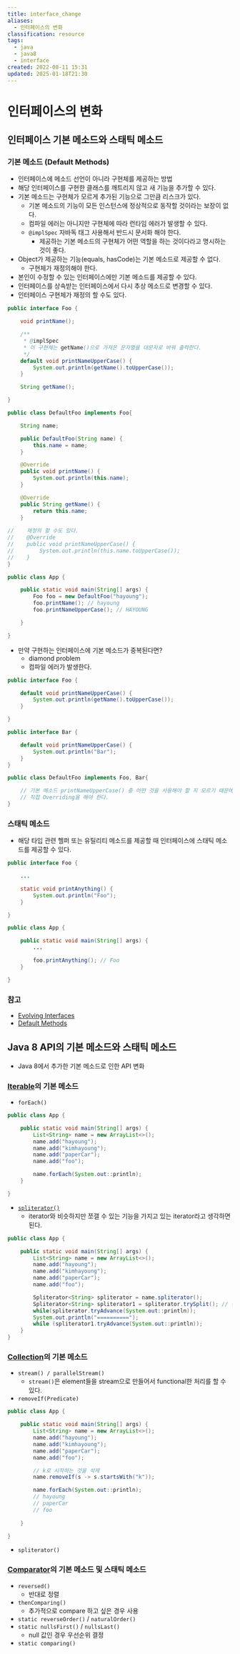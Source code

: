 ```yaml
---
title: interface_change
aliases:
  - 인터페이스의 변화
classification: resource
tags:
  - java
  - java8
  - interface
created: 2022-08-11 15:31
updated: 2025-01-18T21:30
---
```


# 인터페이스의 변화

## 인터페이스 기본 메소드와 스태틱 메소드

### 기본 메소드 (Default Methods)

- 인터페이스에 메소드 선언이 아니라 구현체를 제공하는 방법
- 해당 인터페이스를 구현한 클래스를 깨트리지 않고 새 기능을 추가할 수 있다.
- 기본 메소드는 구현체가 모르게 추가된 기능으로 그만큼 리스크가 있다.
    * 기본 메소드의 기능이 모든 인스턴스에 정상적으로 동작할 것이라는 보장이 없다.
    * 컴파일 에러는 아니지만 구현체에 따라 런타임 에러가 발생할 수 있다.
    * `@implSpec` 자바독 태그 사용해서 반드시 문서화 해야 한다.
        - 제공하는 기본 메소드의 구현체가 어떤 역할을 하는 것이다라고 명시하는 것이 좋다.
- Object가 제공하는 기능(equals, hasCode)는 기본 메소드로 제공할 수 없다.
    * 구현체가 재정의해야 한다.
- 본인이 수정할 수 있는 인터페이스에만 기본 메소드를 제공할 수 있다.
- 인터페이스를 상속받는 인터페이스에서 다시 추상 메소드로 변경할 수 있다.
- 인터페이스 구현체가 재정의 할 수도 있다.

```java
public interface Foo {

    void printName();

    /**
     * @implSpec
     * 이 구현체는 getName()으로 가져온 문자열을 대문자로 바꿔 출력한다.
     */
    default void printNameUpperCase() {
        System.out.println(getName().toUpperCase());
    }

    String getName();

}
```

```java
public class DefaultFoo implements Foo{

    String name;

    public DefaultFoo(String name) {
        this.name = name;
    }

    @Override
    public void printName() {
        System.out.println(this.name);
    }

    @Override
    public String getName() {
        return this.name;
    }
    
//    재정의 할 수도 있다.
//    @Override
//    public void printNameUpperCase() {
//        System.out.println(this.name.toUpperCase());
//    }
}
```

```java
public class App {

    public static void main(String[] args) {
        Foo foo = new DefaultFoo("hayoung");
        foo.printName(); // hayoung
        foo.printNameUpperCase(); // HAYOUNG

    }

}
```

- 만약 구현하는 인터페이스에 기본 메소드가 중복된다면?
    * diamond problem
    * 컴파일 에러가 발생한다.

```java
public interface Foo {

    default void printNameUpperCase() {
        System.out.println(getName().toUpperCase());
    }

}
```

```java
public interface Bar {

    default void printNameUpperCase() {
        System.out.println("Bar");
    }
}
```

```java
public class DefaultFoo implements Foo, Bar{

    // 기본 메소드 printNameUpperCase() 중 어떤 것을 사용해야 할 지 모르기 때문에 컴파일 에러 발생
    // 직접 Overriding을 해야 한다.
}
```

### 스태틱 메소드

- 해당 타입 관련 헬퍼 또는 유틸리티 메소드를 제공할 때 인터페이스에 스태틱 메소드를 제공할 수 있다.

```java
public interface Foo {

    ...

    static void printAnything() {
        System.out.println("Foo");
    }

}
```

```java
public class App {

    public static void main(String[] args) {
        ...

        foo.printAnything(); // Foo
    }

}
```

### 참고

- [Evolving Interfaces](https://docs.oracle.com/javase/tutorial/java/IandI/nogrow.html)
- [Default Methods](https://docs.oracle.com/javase/tutorial/java/IandI/defaultmethods.html)

## Java 8 API의 기본 메소드와 스태틱 메소드

- Java 8에서 추가한 기본 메소드로 인한 API 변화

### [Iterable](https://docs.oracle.com/javase/8/docs/api/java/lang/Iterable.html)의 기본 메소드

- `forEach()`

```java
public class App {

    public static void main(String[] args) {
        List<String> name = new ArrayList<>();
        name.add("hayoung");
        name.add("kimhayoung");
        name.add("paperCar");
        name.add("foo");

        name.forEach(System.out::println);
    }

}
```

- [`spliterator()`](https://docs.oracle.com/javase/8/docs/api/java/util/Spliterator.html)
    * iterator와 비슷하지만 쪼갤 수 있는 기능을 가지고 있는 iterator라고 생각하면 된다.

```java
public class App {

    public static void main(String[] args) {
        List<String> name = new ArrayList<>();
        name.add("hayoung");
        name.add("kimhayoung");
        name.add("paperCar");
        name.add("foo");

        Spliterator<String> spliterator = name.spliterator();
        Spliterator<String> spliterator1 = spliterator.trySplit(); // 반으로 나눠진다.
        while(spliterator.tryAdvance(System.out::println));
        System.out.println("==========");
        while (spliterator1.tryAdvance(System.out::println));
    }
}
```

### [Collection](https://docs.oracle.com/javase/8/docs/api/java/util/Collection.html)의 기본 메소드

- `stream() / parallelStream()`
    * `stream()`은 element들을 stream으로 만들어서 functional한 처리를 할 수 있다.
- `removeIf(Predicate)`

```java
public class App {

    public static void main(String[] args) {
        List<String> name = new ArrayList<>();
        name.add("hayoung");
        name.add("kimhayoung");
        name.add("paperCar");
        name.add("foo");

        // k로 시작하는 것을 삭제
        name.removeIf(s -> s.startsWith("k"));

        name.forEach(System.out::println);
        // hayoung
        // paperCar
        // foo
    
    }

}
```

- `spliterator()`

### [Comparator](https://docs.oracle.com/javase/8/docs/api/java/util/Comparator.html)의 기본 메소드 및 스태틱 메소드

- `reversed()`
    * 반대로 정렬
- `thenComparing()`
    * 추가적으로 compare 하고 싶은 경우 사용
- `static reverseOrder()` / `naturalOrder()`
- `static nullsFirst()` / `nullsLast()`
    * null 값인 경우 우선순위 결정
- `static comparing()`

